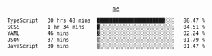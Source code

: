 <p align="center">
  <samp>
    <a href="https://yiwwhl.com">me</a>
  </samp>
</p>

<!--START_SECTION:waka-->

```txt
TypeScript   30 hrs 48 mins  ██████████████████████░░░   88.47 %
SCSS         1 hr 34 mins    █░░░░░░░░░░░░░░░░░░░░░░░░   04.51 %
YAML         46 mins         ▓░░░░░░░░░░░░░░░░░░░░░░░░   02.24 %
JSON         37 mins         ▒░░░░░░░░░░░░░░░░░░░░░░░░   01.79 %
JavaScript   30 mins         ▒░░░░░░░░░░░░░░░░░░░░░░░░   01.47 %
```

<!--END_SECTION:waka-->
